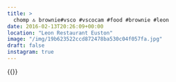 ```yaml
---
title: >
  chomp 🔝 brownie#vsco #vscocam #food #brownie #leon
date: 2016-02-13T20:26:09+00:00
location: "Leon Restaurant Euston"
image: "/img/19b623522ccd872478ba530c04f057fa.jpg"
draft: false
instagram: true
---
```


{{<photo src="/img/19b623522ccd872478ba530c04f057fa.jpg">}}
